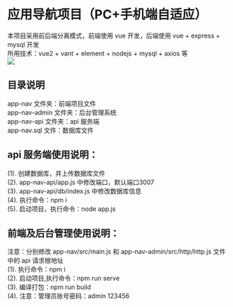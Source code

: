 # 应用导航项目（PC+手机端自适应）
本项目采用前后端分离模式，前端使用 vue 开发，后端使用 vue + express + mysql 开发  
所用技术：vue2 + vant + element + nodejs + mysql + axios 等  
<img src="https://i.ibb.co/KbdGjz7/1.jpg"/>  

## 目录说明
app-nav 文件夹：前端项目文件  
app-nav-admin 文件夹：后台管理系统  
app-nav-api 文件夹：api 服务端  
app-nav.sql 文件：数据库文件  

## api 服务端使用说明：
(1). 创建数据库，并上传数据库文件  
(2). app-nav-api/app.js 中修改端口，默认端口3007  
(3). app-nav-api/db/index.js 中修改数据库信息  
(4). 执行命令：npm i  
(5). 启动项目，执行命令：node app.js  

## 前端及后台管理使用说明：
注意：分别修改 app-nav/src/main.js 和 app-nav-admin/src/http/http.js 文件中的 api 请求根地址  
(1). 执行命令：npm i  
(2). 启动项目,执行命令：npm run serve  
(3). 编译打包：npm run build  
(4). 注意：管理员账号密码：admin 123456  

